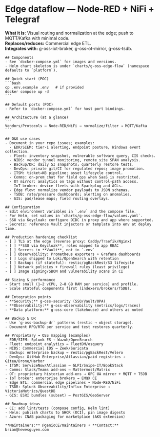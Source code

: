# Edge dataflow — Node‑RED + NiFi + Telegraf


**What it is:** Visual routing and normalization at the edge; push to MQTT/Kafka with minimal code.  
**Replaces/reduces:** Commercial edge ETL.  
**Integrates with:** g-oss-iot-broker, g-oss-ot-mirror, g-oss-tsdb.


    ## Components
    - See `docker-compose.yml` for images and versions.
    - Helm chart skeleton is under `charts/g-oss-edge-flow` (namespace defaults to `platform`).

    ## Quick start (POC)
    ```bash
    cp .env.example .env   # if provided
    docker compose up -d
    ```

    ## Default ports (POC)
    - Refer to `docker-compose.yml` for host port bindings.

    ## Architecture (at a glance)
    ```
    Vendors/Protocols → Node‑RED/NiFi → normalize/filter → MQTT/Kafka
    ```

    ## O&G use cases
    - Document in your repo issues; examples:
      - EDR/SIEM: tier‑1 alerting, endpoint posture, Windows event collection.
      - Fleet: inventory snapshot, vulnerable software query, CIS checks.
      - NIDS: vendor tunnel monitoring, remote site SPAN analysis.
      - Backup/DR: daily S3 snapshots; quarterly restore tests.
      - DevOps: private git/CI for regulated repos; image promotion.
      - ITSM: ticket→KB pipeline; asset lifecycle control.
      - Comms: on‑prem chat for field ops when SaaS is restricted.
      - OT mirror: analytics on tags without control‑path access.
      - IoT broker: device fleets with Sparkplug and ACLs.
      - Edge flow: normalize vendor payloads to JSON schemas.
      - TSDB: rate/pressure dashboards; alerting on anomalies.
      - GIS: pad/lease maps; field routing overlays.

    ## Configuration
    - Edit environment variables in `.env` and the compose file.
    - For Helm, set values in `charts/g-oss-edge-flow/values.yaml`.
    - SSO via Keycloak: configure OIDC in proxy and app where supported.
    - Secrets: reference Vault injectors or template into env at deploy time.

    ## Production hardening checklist
    - [ ] TLS at the edge (reverse proxy: Caddy/Traefik/Nginx)
    - [ ] **SSO via Keycloak**, roles mapped to app RBAC
    - [ ] Secrets in **Vault**, not in `.env`
    - [ ] Observability: Prometheus exporters + Grafana dashboards
    - [ ] Logs shipped to Loki/OpenSearch with retention
    - [ ] Backups (if stateful): restic/pgBackRest/S3 lifecycle
    - [ ] Network policies + firewall rules (least privilege)
    - [ ] Image signing/SBOM and vulnerability scans in CI

    ## Sizing & performance
    - Start small (1–2 vCPU, 2–8 GB RAM per service) and profile.
    - Scale stateful components first (indexers/brokers/TSDB).

    ## Integration points
    - **Security:** g-oss-security (SSO/Vault/OPA)
    - **Observability:** g-oss-observability (metrics/logs/traces)
    - **Data platform:** g-oss-core (lakehouse) and others as noted

    ## Backup & DR
    - Use `g-oss-backup-dr` patterns (restic → object storage).
    - Document RPO/RTO per service and test restores quarterly.

    ## Proprietary → OSS mapping (examples)
    - EDR/SIEM: Splunk ES → Wazuh/OpenSearch
    - Fleet: endpoint analytics → FleetDM/osquery
    - NIDS: Commercial IDS → Zeek/Suricata
    - Backup: enterprise backup → restic/pgBackRest/Velero
    - DevOps: GitHub Enterprise/Atlassian/paid registries → Gitea/Drone/Harbor
    - ITSM: ServiceNow/Atlassian → GLPI/Snipe‑IT/BookStack
    - Comms: Slack/Teams add‑ons → Mattermost/Matrix
    - OT: proprietary historian add‑ons → OPC UA mirror + MQTT + TSDB
    - IoT broker: enterprise brokers → EMQX CE
    - Edge ETL: commercial edge pipelines → Node‑RED/NiFi
    - TSDB: Splunk Observability/Influx Enterprise → VictoriaMetrics/QuestDB
    - GIS: ESRI bundles (subset) → PostGIS/GeoServer

    ## Roadmap ideas
    - CI: add lint/tests (compose config, Helm lint)
    - Helm: publish charts to GHCR (OCI), pin image digests
    - Azure: CNAB packaging for marketplace (AKS extension)

    **Maintainers:** @genioCE/maintainers • **Contact:** brian@hewesguyen.com
